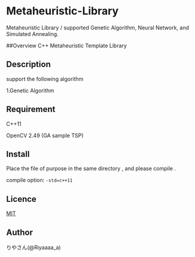 # Metaheuristic-Library
Metaheuristic Library / supported Genetic Algorithm, Neural Network, and Simulated Annealing.

##Overview
C++ Metaheuristic Template Library

## Description
support the following algorithm

1.Genetic Algorithm

## Requirement
C++11

OpenCV 2.49 (GA sample TSP)

## Install
 Place the file of purpose in the same directory , and please compile .
 
 compile option: `-std=c++11`
 
## Licence
[MIT](https://github.com/tcnksm/tool/blob/master/LICENCE)  

## Author
 りやさん(@Riyaaaa_a)
 
